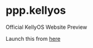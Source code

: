 # ppp.kellyos
Official KellyOS Website Preview

Launch this from [here](https://nekosam395.github.io/KellyOS)
